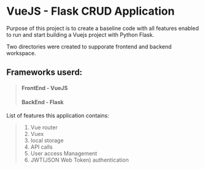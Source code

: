 # VueJS - Flask CRUD Application
Purpose of this project is to create a baseline code with all features enabled to run and start building a Vuejs project with Python Flask.

Two directories were created to supporate frontend and backend workspace.

## Frameworks userd:
> #### FrontEnd - VueJS
> #### BackEnd - Flask

List of features this application contains:
>1. Vue router
>2. Vuex
>3. local storage
>4. API calls
>5. User access Management
>6. JWT(JSON Web Token) authentication
